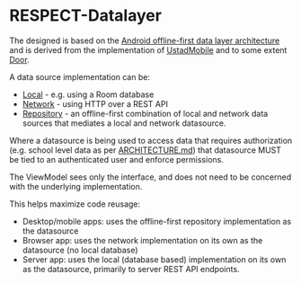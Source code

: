 # RESPECT-Datalayer

The designed is based on the [Android offline-first data layer architecture](https://developer.android.com/topic/architecture/data-layer/offline-first)
and is derived from the implementation of [UstadMobile](https://www.github.com/UstadMobile/UstadMobile/)
and to some extent [Door](https://www.github.com/UstadMobile/door/). 

A data source implementation can be:
 * [Local](../respect-datalayer-db/) - e.g. using a Room database
 * [Network](../respect-datalayer-http/) - using HTTP over a REST API
 * [Repository](../respect-datalayer-repository/) - an offline-first combination of local and network 
   data sources that mediates a local and network datasource.

Where a datasource is being used to access data that requires authorization (e.g. school level data
as per [ARCHITECTURE.md](../ARCHITECTURE.md)) that datasource MUST be tied to an authenticated user
and enforce permissions.

The ViewModel sees only the interface, and does not need to be concerned with the underlying 
implementation.

This helps maximize code reusage:
 * Desktop/mobile apps: uses the offline-first repository implementation as the datasource 
 * Browser app: uses the network implementation on its own as the datasource (no local database)
 * Server app: uses the local (database based) implementation on its own as the datasource, primarily 
   to server REST API endpoints.

